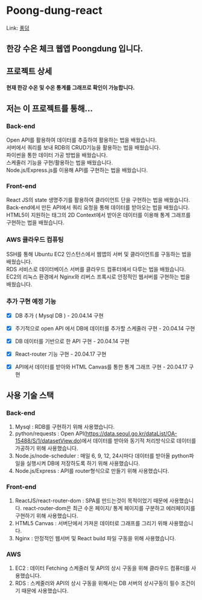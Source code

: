 # Poong-dung-react   
Link: [풍덩][poongdungLink]

[poongdungLink]: poongdung.ga
   
## 한강 수온 체크 웹앱 Poongdung 입니다.   
    
## 프로젝트 상세   
#### 현재 한강 수온 및 수온 통계를 그래프로 확인이 가능합니다.   
   
   
## 저는 이 프로젝트를 통해...   
   
  ### Back-end   
Open API를 활용하여 데이터를 추출하여 활용하는 법을 배웠습니다.   
서버에서 쿼리를 보내 RDB의 CRUD기능을 활용하는 법을 배웠습니다.   
파이썬을 통한 데이터 가공 방법을 배웠습니다.   
스케줄러 기능을 구현/활용하는 법을 배웠습니다.   
Node.js/Express.js를 이용해 API를 구현하는 법을 배웠습니다.   
   
  ### Front-end   
React JS의 state 생명주기를 활용하여 클라이언트 단을 구현하는 법을 배웠습니다.   
Back-end에서 만든 API에서 쿼리 요청을 통해 데이터를 받아오는 법을 배웠습니다.   
HTML5이 지원하는 <canvas>태그의 2D Context에서 받아온 데이터를 이용해 통계 그래프를 구현하는 법을 배웠습니다.     
   
### AWS 클라우드 컴퓨팅   
   
SSH를 통해 Ubuntu EC2 인스턴스에서 웹앱의 서버 및 클라이언트를 구동하는 법을 배웠습니다.   
RDS 서비스로 데이터베이스 서버를 클라우드 컴퓨터에서 다루는 법을 배웠습니다.   
EC2의 리눅스 환경에서 Nginx와 리버스 프록시로 안정적인 웹서버를 구현하는 법을 배웠습니다.
   
### 추가 구현 예정 기능   
   
- [x] DB 추가 ( Mysql DB ) - 20.04.14 구현   
- [x] 주기적으로 open API 에서 DB에 데이터를 추가할 스케줄러 구현  - 20.04.14 구현   
- [x] DB 데이터를 기반으로 한 API 구현  - 20.04.14 구현   
- [x] React-router 기능 구현 - 20.04.17 구현   
- [x] API에서 데이터를 받아와 HTML Canvas를 통한 통계 그래프 구현  - 20.04.17 구현   
   
   
## 사용 기술 스택   
   
### Back-end   
1. Mysql : RDB를 구현하기 위해 사용했습니다.   
2. python/requests : Open API(https://data.seoul.go.kr/dataList/OA-15488/S/1/datasetView.do)에서 데이터를 받아와 동기적 처리방식으로 데이터를 가공하기 위해 사용했습니다.   
3. Node.js/node-scheduler : 매일 6, 9, 12, 24시마다 데이터를 받아올 python파일을 실행시켜 DB에 저장하도록 하기 위해 사용했습니다.   
4. Node.js/Express : API를 router형식으로 만들기 위해 사용했습니다.   
   
### Front-end   
1. ReactJS/react-router-dom : SPA를 만드는것이 목적이었기 때문에 사용했습니다. react-router-dom은 최근 수온 페이지/ 통계 페이지를 구분하고 에러페이지를 구현하기 위해 사용했습니다.
2. HTML5 Canvas : 서버단에서 가져온 데이터로 그래프를 그리기 위해 사용했습니다.
3. Nginx : 안정적인 웹서버 및 React build 파일 구동을 위해 사용했습니다.
   
### AWS
1. EC2 : 데이터 Fetching 스케줄러 및 API의 상시 구동을 위해 클라우드 컴퓨터를 사용했습니다.   
2. RDS : 스케줄러와 API의 상시 구동을 위해서는 DB 서버의 상시구동이 필수 조건이기 때문에 사용했습니다.   
